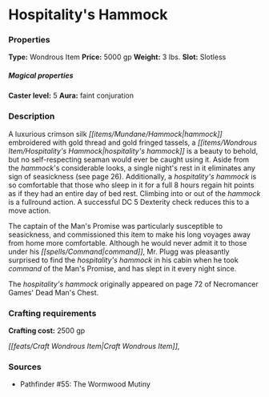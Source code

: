 ﻿---
Title: "Hospitality's Hammock"
Type: "Wondrous Item"
Price: "5000 gp"
Weight: "3 lbs."
Slot: "Slotless"
Caster level: "5"
Aura: "faint conjuration"
Description: |
  "A luxurious crimson silk hammock embroidered with gold thread and gold fringed tassels, a _hospitality's hammock_ is a beauty to behold, but no self-respecting seaman would ever be caught using it. Aside from the hammock's considerable looks, a single night's rest in it eliminates any sign of seasickness (see page 26). Additionally, a _hospitality's hammock_ is so comfortable that those who sleep in it for a full 8 hours regain hit points as if they had an entire day of bed rest. Climbing into or out of the hammock is a fullround action. A successful DC 5 Dexterity check reduces this to a move action.
  The captain of the _Man's Promise_ was particularly susceptible to seasickness, and commissioned this item to make his long voyages away from home more comfortable. Although he would never admit it to those under his command, Mr. Plugg was pleasantly surprised to find the _hospitality's hammock_ in his cabin when he took command of the _Man's Promise_, and has slept in it every night since.
  The _hospitality's hammock_ originally appeared on page 72 of Necromancer Games' _Dead Man's Chest_."
Crafting cost: "2500 gp"
Sources: "['Pathfinder #55: The Wormwood Mutiny']"
---

# Hospitality's Hammock

### Properties

**Type:** Wondrous Item **Price:** 5000 gp **Weight:** 3 lbs. **Slot:** Slotless

##### Magical properties

**Caster level:** 5 **Aura:** faint conjuration

### Description

A luxurious crimson silk _[[items/Mundane/Hammock|hammock]]_ embroidered with gold thread and gold fringed tassels, a _[[items/Wondrous Item/Hospitality's Hammock|hospitality's hammock]]_ is a beauty to behold, but no self-respecting seaman would ever be caught using it. Aside from the _hammock_'s considerable looks, a single night's rest in it eliminates any sign of seasickness (see page 26). Additionally, a _hospitality's hammock_ is so comfortable that those who sleep in it for a full 8 hours regain hit points as if they had an entire day of bed rest. Climbing into or out of the _hammock_ is a fullround action. A successful DC 5 Dexterity check reduces this to a move action.

The captain of the Man's Promise was particularly susceptible to seasickness, and commissioned this item to make his long voyages away from home more comfortable. Although he would never admit it to those under his _[[spells/Command|command]]_, Mr. Plugg was pleasantly surprised to find the _hospitality's hammock_ in his cabin when he took _command_ of the Man's Promise, and has slept in it every night since.

The _hospitality's hammock_ originally appeared on page 72 of Necromancer Games' Dead Man's Chest.

### Crafting requirements

**Crafting cost:** 2500 gp

_[[feats/Craft Wondrous Item|Craft Wondrous Item]]_,

### Sources

* Pathfinder #55: The Wormwood Mutiny